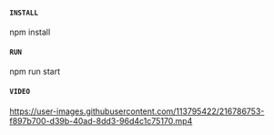 #### `INSTALL`
npm install

#### `RUN`
npm run start

#### `VIDEO`
https://user-images.githubusercontent.com/113795422/216786753-f897b700-d39b-40ad-8dd3-96d4c1c75170.mp4


